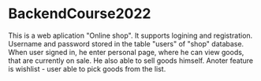 # BackendCourse2022
This is a web aplication "Online shop".
It supports logining and registration. Username and password stored in the table "users" of "shop" database.
When user signed in, he enter personal page, where he can view goods, that are currently on sale.
He also able to sell goods himself. Anoter feature is wishlist - user able to pick goods from the list.
